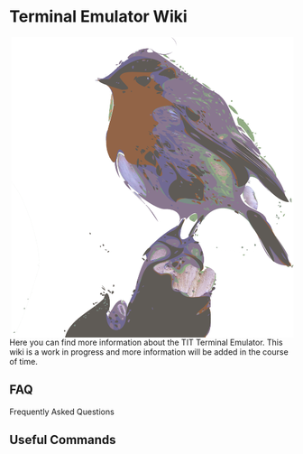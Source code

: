 # Terminal Emulator Wiki
<img src="https://raw.githubusercontent.com/taha-mcp/terminal-wiki/master/Media/Tit-logo.png" width="500" align="right">
Here you can find more information about the TIT Terminal Emulator.  
This wiki is a work in progress and more information will be added in the course of time.  

## FAQ
Frequently Asked Questions

## Useful Commands
